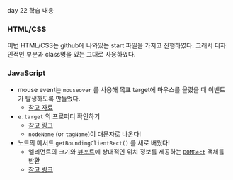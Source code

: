 day 22 학습 내용

### HTML/CSS

이번 HTML/CSS는 github에 나와있는 start 파일을 가지고 진행하였다. 그래서 디자인적인 부분과 class명을 있는 그대로 사용하였다.



### JavaScript

- mouse event는  `mouseover` 를 사용해 목표 target에 마우스를 올렸을 때 이벤트가 발생하도록 만들었다.
  - [참고 자료](https://hianna.tistory.com/492)
- `e.target` 의 프로퍼티 확인하기 
  - [참고 링크](https://stackoverflow.com/questions/7723188/what-properties-can-i-use-with-event-target)
  - `nodeName` (or `tagName`)이 대문자로 나온다!
- 노드의 메서드 `getBoundingClientRect()` 를 새로 배웠다!
  - 엘리먼트의 크기와 [뷰포트](https://developer.mozilla.org/ko/docs/Glossary/Viewport)에 상대적인 위치 정보를 제공하는 [`DOMRect`](https://developer.mozilla.org/ko/docs/Web/API/DOMRect) 객체를 반환
  - [참고 링크](https://developer.mozilla.org/ko/docs/Web/API/Element/getBoundingClientRect)

